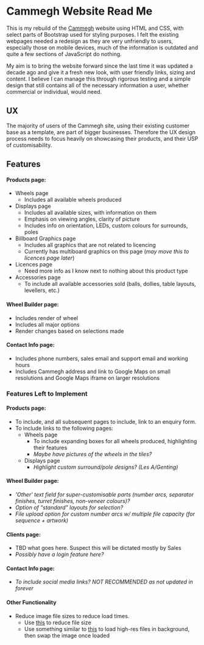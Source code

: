 # Cammegh Website Read Me

This is my rebuild of the [Cammegh](http://www.cammegh.com/index.php) website using HTML and CSS, with select parts of Bootstrap used for styling purposes. I felt the existing webpages needed a redesign as they are very unfriendly to users, especially those on mobile devices, much of the information is outdated and quite a few sections of JavaScript do nothing.

My aim is to bring the website forward since the last time it was updated a decade ago and give it a fresh new look, with user friendly links, sizing and content. I believe I can manage this through rigorous testing and a simple design that still contains all of the necessary information a user, whether commercial or individual, would need.

## UX

The majority of users of the Cammegh site, using their existing customer base as a template, are part of bigger businesses. Therefore the UX design process needs to focus heavily on showcasing their products, and their USP of customisability.

## Features

#### Products page:
- Wheels page
    - Includes all available wheels produced
- Displays page
    - Includes all available sizes, with information on them
    - Emphasis on viewing angles, clarity of picture
    - Includes info on orientation, LEDs, custom colours for surrounds, poles
- Billboard Graphics page
    - Includes all graphics that are not related to licencing
    - Currently has multiboard graphics on this page (*may move this to licences page later*)
 - Licences page
    - Need more info as I know next to nothing about this product type
- Accessories page
    - To include all available accessories sold (balls, dollies, table layouts, levellers, etc.)

#### Wheel Builder page:
- Includes render of wheel
- Includes all major options
- Render changes based on selections made

#### Contact Info page:
- Includes phone numbers, sales email and support email and working hours
- Includes Cammegh address and link to Google Maps on small resolutions and Google Maps iframe on larger resolutions

### Features Left to Implement

#### Products page:
- To include, and all subsequent pages to include, link to an enquiry form.
- To include links to the following pages:
    - Wheels page
        - To include expanding boxes for all wheels produced, highlighting their features
        - *Maybe have pictures of the wheels in the tiles?*
    - Displays page
        - *Highlight custom surround/pole designs? (Les A/Genting)*


#### Wheel Builder page:
- *'Other' text field for super-customisable parts (number arcs, separator finishes, turret finishes, non-veneer colours)?*
- *Option of "standard" layouts for selection?*
- *File upload option for custom number arcs w/ multiple file capacity (for sequence + artwork)*

#### Clients page:
- TBD what goes here. Suspect this will be dictated mostly by Sales
- *Possibly have a login feature here?*

#### Contact Info page:
- *To include social media links? NOT RECOMMENDED as not updated in forever*

#### Other Functionality
- Reduce image file sizes to reduce load times.
    - Use [this](http://compressimage.toolur.com/) to reduce file size
    - Use something similar to [this](https://stackoverflow.com/questions/27934548/load-a-low-res-background-image-first-then-a-high-res-one) to load high-res files in background, then swap the image once loaded